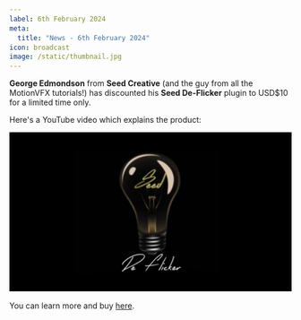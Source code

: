 ```yaml
---
label: 6th February 2024
meta:
  title: "News - 6th February 2024"
icon: broadcast
image: /static/thumbnail.jpg
---
```


**George Edmondson** from **Seed Creative** (and the guy from all the MotionVFX tutorials!) has discounted his **Seed De-Flicker** plugin to USD$10 for a limited time only.

Here's a YouTube video which explains the product:

[![](/static/seed-de-flicker.jpeg)](https://www.youtube.com/watch?v=2DUlVqvxa_0)

You can learn more and buy [here](https://www.yourseedmedia.com/seed-de-flicker/).